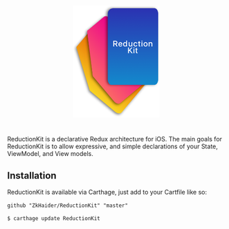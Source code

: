 <p align="center">
    <img src="https://raw.githubusercontent.com/ZkHaider/ReductionKit/master/.github/Assets/Reduction_Kit_Logo.png" alt="ReductionKit by ZkHaider" width="200" />
</p>

#

ReductionKit is a declarative Redux architecture for iOS. The main goals for ReductionKit is to allow expressive, and simple declarations of your State, ViewModel, and View models.

## Installation

ReductionKit is available via Carthage, just add to your Cartfile like so:

```
github "ZkHaider/ReductionKit" "master"
```

```shell 
$ carthage update ReductionKit
```
